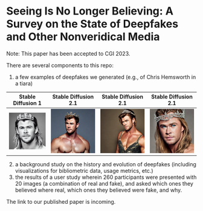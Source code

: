 # Seeing Is No Longer Believing: A Survey on the State of Deepfakes and Other Nonveridical Media

Note: This paper has been accepted to CGI 2023.

There are several components to this repo:
1. a few examples of deepfakes we generated (e.g., of Chris Hemsworth in a tiara)

Stable Diffusion 1            |  Stable Diffusion 2.1            |  Stable Diffusion 2.1                     | Stable Diffusion 2.1
:-------------------------:|:-------------------------:|:-------------------------:|:-------------------------:
![image](examples/chris-tiara-sd1.png)  |  ![image](examples/chris-tiara-sd2.jpeg)  |  ![image](examples/chris-tiara-sd2-again.jpeg) | ![image](examples/chris-tiara-sd2-once-again.jpeg)

2. a background study on the history and evolution of deepfakes (including visualizations for bibliometric data, usage metrics, etc.)
1. the results of a user study wherein 260 participants were presented with 20 images (a combination of real and fake), and asked which ones they believed where real, which ones they believed were fake, and why.

The link to our published paper is incoming.

